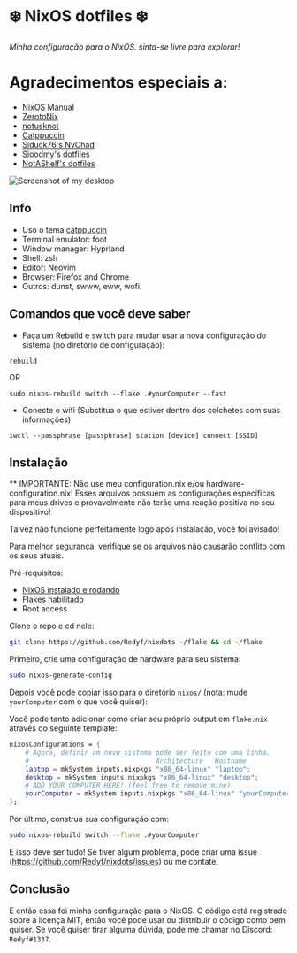 # ❄️ NixOS dotfiles ❄️

_Minha configuração para o NixOS. sinta-se livre para explorar!_

# Agradecimentos especiais a:

- [NixOS Manual](https://nixos.org/manual/nixos/stable/)
- [ZerotoNix](https://zero-to-nix.com)
- [notusknot](https://github.com/notusknot)
- [Catppuccin](https://github.com/catppuccin)
- [Siduck76's NvChad](https://github.com/siduck76/nvchad/)
- [Sioodmy's dotfiles](https://github.com/sioodmy/dotfiles)
- [NotAShelf's dotfiles](https://github.com/NotAShelf/nyx)

![Screenshot of my desktop](https://github.com/Redyf/nixdots/assets/98139059/82b84210-99c7-4d7e-98ca-ae584e11365c)

## Info

- Uso o tema [catppuccin](https://github.com/catppuccin)
- Terminal emulator: foot
- Window manager: Hyprland
- Shell: zsh
- Editor: Neovim
- Browser: Firefox and Chrome
- Outros: dunst, swww, eww, wofi.

## Comandos que você deve saber

- Faça um Rebuild e switch para mudar usar a nova configuração do sistema (no diretório de configuração):

```
rebuild
```

OR

```
sudo nixos-rebuild switch --flake .#yourComputer --fast
```

- Conecte o wifi (Substitua o que estiver dentro dos colchetes com suas informações)

```
iwctl --passphrase [passphrase] station [device] connect [SSID]
```

## Instalação

\*\* IMPORTANTE: Não use meu configuration.nix e/ou hardware-configuration.nix! Esses arquivos possuem as configurações específicas para meus drives e provavelmente não terão uma reação positiva no seu dispositivo!

Talvez não funcione perfeitamente logo após instalação, você foi avisado!

Para melhor segurança, verifique se os arquivos não causarão conflito com os seus atuais.

Pré-requisitos:

- [NixOS instalado e rodando](https://nixos.org/manual/nixos/stable/index.html#ch-installation)
- [Flakes habilitado](https://nixos.wiki/wiki/flakes)
- Root access

Clone o repo e cd nele:

```bash
git clone https://github.com/Redyf/nixdots ~/flake && cd ~/flake
```

Primeiro, crie uma configuração de hardware para seu sistema:

```bash
sudo nixos-generate-config
```

Depois você pode copiar isso para o diretório `nixos/` (nota: mude `yourComputer` com o que você quiser):

Você pode tanto adicionar como criar seu próprio output em `flake.nix` através do seguinte template:

```nix
nixosConfigurations = {
    # Agora, definir um novo sistema pode ser feito com uma linha.
    #                                Architecture   Hostname
    laptop = mkSystem inputs.nixpkgs "x86_64-linux" "laptop";
    desktop = mkSystem inputs.nixpkgs "x86_64-linux" "desktop";
    # ADD YOUR COMPUTER HERE! (feel free to remove mine)
    yourComputer = mkSystem inputs.nixpkgs "x86_64-linux" "yourComputer";
};
```

Por último, construa sua configuração com:

```bash
sudo nixos-rebuild switch --flake .#yourComputer
```

E isso deve ser tudo! Se tiver algum problema, pode criar uma issue (https://github.com/Redyf/nixdots/issues) ou me contate.

## Conclusão

E então essa foi minha configuração para o NixOS. O código está registrado sobre a licença MIT, então você pode usar ou distribuir o código como bem quiser. Se você quiser tirar alguma dúvida, pode me chamar no Discord: `Redyf#1337`.
